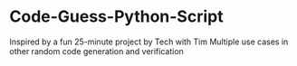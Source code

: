 # Code-Guess-Python-Script

Inspired by a fun 25-minute project by Tech with Tim
Multiple use cases in other random code generation and verification
